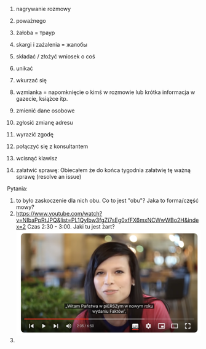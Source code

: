 1. nagrywanie rozmowy
2. poważnego
3. żałoba = траур
4. skargi i zażalenia = жалобы
5. składać / złożyć wniosek o coś 
6. unikać
7. wkurzać się 
8. wzmianka = napomknięcie o kimś w rozmowie lub krótka informacja w gazecie, książce itp.

9. zmienić dane osobowe
10. zgłosić zmianę adresu
11. wyrazić zgodę
12. połączyć się z konsultantem 
13. wcisnąć klawisz
14. załatwić sprawę: Obiecałem że do końca tygodnia załatwię tę ważną sprawę (resolve an issue)

Pytania:
1. to było zaskoczenie dla nich obu. Co to jest "obu"? Jaka to forma/część mowy?
2. https://www.youtube.com/watch?v=NIbaPpRtJPQ&list=PL1QyIbw3fgZi7sEg0xfFX6mxNCWwWBo2H&index=2 Czas 2:30 - 3:00. Jaki tu jest żart?
![Pasted image 20231217034400](../../_Attachments/Pasted%20image%2020231217034400.png)
3. 